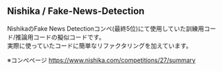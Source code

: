 ## Nishika / Fake-News-Detection

NishikaのFake News Detectionコンペ(最終5位)にて使用していた訓練用コード/推論用コードの擬似コードです。  
実際に使っていたコードに簡単なリファクタリングを加えています。

※コンペページ
https://www.nishika.com/competitions/27/summary
